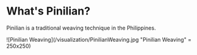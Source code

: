# What's Pinilian?
Pinilian is a traditional weaving technique in the Philippines. 

![Pinilian Weaving](/visualization/PinilianWeaving.jpg "Pinilian Weaving" = 250x250)
